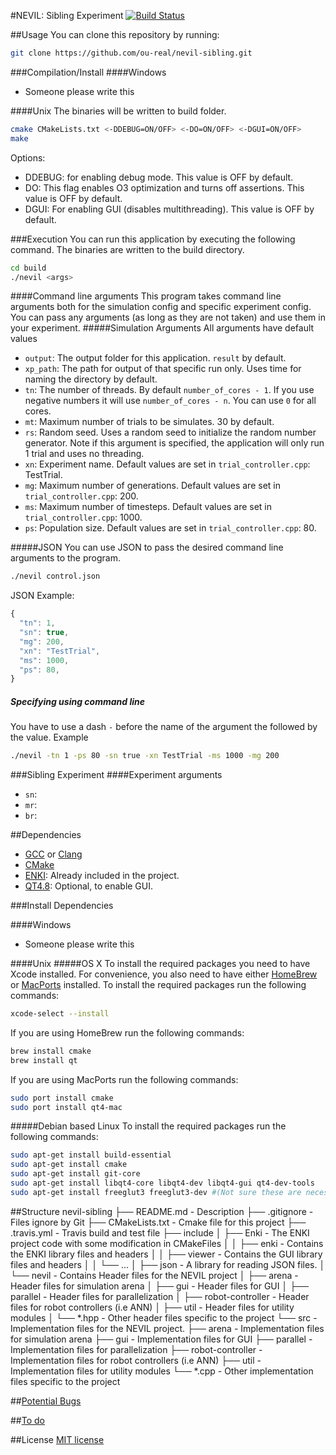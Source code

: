 #NEVIL: Sibling Experiment [![Build Status](https://travis-ci.org/ou-real/nevil-sibling.svg)](https://travis-ci.org/ou-real/nevil-sibling)


##Usage
You can clone this repository by running:
```bash
git clone https://github.com/ou-real/nevil-sibling.git
```

###Compilation/Install
####Windows
* Someone please write this

####Unix
The binaries will be written to build folder.
```bash
cmake CMakeLists.txt <-DDEBUG=ON/OFF> <-DO=ON/OFF> <-DGUI=ON/OFF> 
make
```
Options:
* DDEBUG: for enabling debug mode. This value is OFF by default.
* DO: This flag enables O3 optimization and turns off assertions. This value is OFF by default.
* DGUI: For enabling GUI (disables multithreading). This value is OFF by default.

###Execution
You can run this application by executing the following command. The binaries are written to the build directory.
```bash
cd build
./nevil <args>
```
####Command line arguments
This program takes command line arguments both for the simulation config and specific experiment config. You can pass any arguments (as long as they are not taken) and use them in your experiment.
#####Simulation Arguments
All arguments have default values
* `output`: The output folder for this application. `result` by default.
* `xp_path`: The path for output of that specific run only. Uses time for naming the directory by default.
* `tn`: The number of threads. By default `number_of_cores - 1`. If you use negative numbers it will use `number_of_cores - n`. You can use `0` for all cores.
* `mt`: Maximum number of trials to be simulates. 30 by default.
* `rs`: Random seed. Uses a random seed to initialize the random number generator. Note if this argument is specified, the application will only run 1 trial and uses no threading.
* `xn`: Experiment name. Default values are set in `trial_controller.cpp`: TestTrial.
* `mg`: Maximum number of generations. Default values are set in `trial_controller.cpp`: 200.
* `ms`: Maximum number of timesteps. Default values are set in `trial_controller.cpp`: 1000.
* `ps`: Population size.  Default values are set in `trial_controller.cpp`: 80.

#####JSON
You can use JSON to pass the desired command line arguments to the program.
```bash
./nevil control.json
```
JSON Example:
```javascript
{
  "tn": 1,
  "sn": true, 
  "mg": 200,
  "xn": "TestTrial",
  "ms": 1000,
  "ps": 80,
}
```
##### Specifying using command line
You have to use a dash `-` before the name of the argument the followed by the value.
Example
```bash
./nevil -tn 1 -ps 80 -sn true -xn TestTrial -ms 1000 -mg 200
```

###Sibling Experiment
####Experiment arguments
* `sn`:
* `mr`:
* `br`:


##Dependencies
* [GCC](https://gcc.gnu.org) or [Clang](http://clang.llvm.org)
* [CMake](http://www.cmake.org)
* [ENKI](http://home.gna.org/enki/): Already included in the project.
* [QT4.8](http://qt-project.org/doc/qt-4.8/): Optional, to enable GUI.

###Install Dependencies

####Windows
* Someone please write this

####Unix
#####OS X
To install the required packages you need to have Xcode installed. For convenience, you also need to have either [HomeBrew](http://brew.sh) or [MacPorts](https://www.macports.org) installed.
To install the required packages run the following commands:
```bash
xcode-select --install
```
If you are using HomeBrew run the following commands:
```bash
brew install cmake
brew install qt
```
If you are using MacPorts run the following commands:
```bash
sudo port install cmake
sudo port install qt4-mac
```
#####Debian based Linux
To install the required packages run the following commands:
```bash
sudo apt-get install build-essential
sudo apt-get install cmake
sudo apt-get install git-core
sudo apt-get install libqt4-core libqt4-dev libqt4-gui qt4-dev-tools
sudo apt-get install freeglut3 freeglut3-dev #(Not sure these are necessary)
```
##Structure
    nevil-sibling
    ├── README.md                   - Description
    ├── .gitignore                  - Files ignore by Git
    ├── CMakeLists.txt              - Cmake file for this project
    ├── .travis.yml                 - Travis build and test file
    ├── include
    │    ├── Enki                   - The ENKI project code with some modification in CMakeFiles
    │    │    ├── enki              - Contains the ENKI library files and headers
    │    │    ├── viewer            - Contains the GUI library files and headers 
    │    │    └── ...
    │    ├── json                   - A library for reading JSON files.
    │    └── nevil                  - Contains Header files for the NEVIL project
    │         ├── arena             - Header files for simulation arena
    │         ├── gui               - Header files for GUI
    │         ├── parallel          - Header files for parallelization
    │         ├── robot-controller  - Header files for robot controllers (i.e ANN)
    │         ├── util              - Header files for utility modules
    │         └── *.hpp             - Other header files specific to the project
    └── src                         - Implementation files for the NEVIL project.
        ├── arena                   - Implementation files for simulation arena
        ├── gui                     - Implementation files for GUI
        ├── parallel                - Implementation files for parallelization
        ├── robot-controller        - Implementation files for robot controllers (i.e ANN)
        ├── util                    - Implementation files for utility modules
        └── *.cpp                   - Other implementation files specific to the project

##[Potential Bugs](https://github.com/ou-real/nevil-sibling/issues)

##[To do](https://github.com/ou-real/nevil-sibling/milestones)

##License
[MIT license](http://opensource.org/licenses/MIT)
